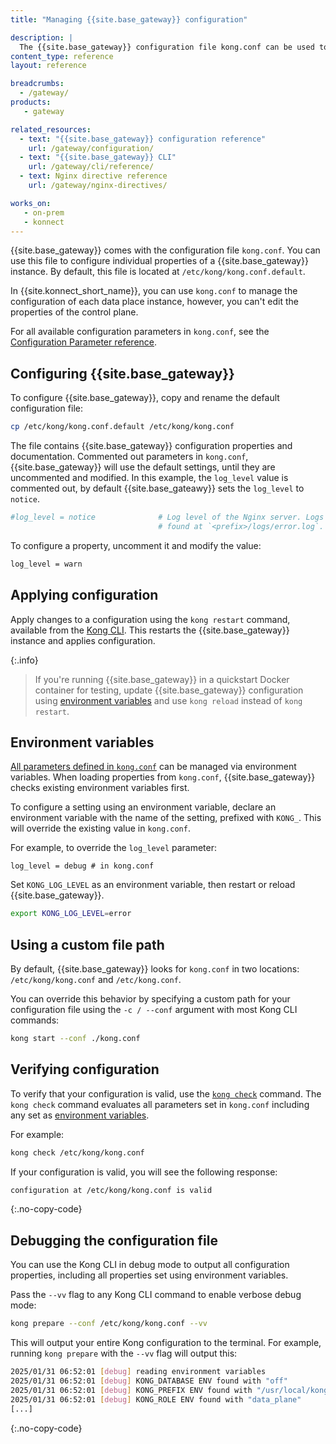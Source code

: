 ```yaml
---
title: "Managing {{site.base_gateway}} configuration"

description: |
  The {{site.base_gateway}} configuration file kong.conf can be used to configure individual properties of your {{site.base_gateway}} instance.
content_type: reference
layout: reference

breadcrumbs:
  - /gateway/
products:
   - gateway

related_resources:
  - text: "{{site.base_gateway}} configuration reference"
    url: /gateway/configuration/
  - text: "{{site.base_gateway}} CLI"
    url: /gateway/cli/reference/
  - text: Nginx directive reference
    url: /gateway/nginx-directives/

works_on:
   - on-prem
   - konnect
---
```


{{site.base_gateway}} comes with the configuration file `kong.conf`. 
You can use this file to configure individual properties of a {{site.base_gateway}} instance. 
By default, this file is located at `/etc/kong/kong.conf.default`.

In {{site.konnect_short_name}}, you can use `kong.conf` to manage the configuration of each data place instance, 
however, you can't edit the properties of the control plane.

For all available configuration parameters in `kong.conf`, see the [Configuration Parameter reference](/gateway/configuration/). 

## Configuring {{site.base_gateway}}

To configure {{site.base_gateway}}, copy and rename the default configuration file: 

```bash
cp /etc/kong/kong.conf.default /etc/kong/kong.conf
```

The file contains {{site.base_gateway}} configuration properties and documentation. 
Commented out parameters in `kong.conf`, {{site.base_gateway}} will use the default settings, until they are uncommented and modified. 
In this example, the `log_level` value is commented out, by default {{site.base_gateawy}} sets the `log_level` to `notice`.

```bash
#log_level = notice              # Log level of the Nginx server. Logs are
                                 # found at `<prefix>/logs/error.log`.
```

To configure a property, uncomment it and modify the value:

```bash
log_level = warn
```

## Applying configuration

Apply changes to a configuration using the `kong restart` command, available from the [Kong CLI](/gateway/cli/reference/).
This restarts the {{site.base_gateway}} instance and applies configuration.

{:.info}
> If you're running {{site.base_gateway}} in a quickstart Docker container for testing, update 
{{site.base_gateway}} configuration using [environment variables](#environment-variables)
and use `kong reload` instead of `kong restart`.

## Environment variables

[All parameters defined in `kong.conf`](/gateway/configuration/) can be managed via environment variables.
When loading properties from `kong.conf`, {{site.base_gateway}} checks existing environment variables first.

To configure a setting using an environment variable, declare an environment
variable with the name of the setting, prefixed with `KONG_`. This will override the existing value in `kong.conf`.

For example, to override the `log_level` parameter:

```
log_level = debug # in kong.conf
```

Set `KONG_LOG_LEVEL` as an environment variable, then restart or reload {{site.base_gateway}}.

```bash
export KONG_LOG_LEVEL=error
```

## Using a custom file path

By default, {{site.base_gateway}} looks for `kong.conf` in two
locations: `/etc/kong/kong.conf` and `/etc/kong.conf`.

You can override this behavior by specifying a custom path for your
configuration file using the `-c / --conf` argument with most Kong CLI commands:

```bash
kong start --conf ./kong.conf
```


## Verifying configuration

To verify that your configuration is valid, use the [`kong check`](/gateway/cli/reference/#kong-check) command. 
The `kong check` command evaluates all parameters set in `kong.conf`
including any set as [environment variables](#environment-variables).

For example:

```bash
kong check /etc/kong/kong.conf
```
If your configuration is valid, you will see the following response:

```bash
configuration at /etc/kong/kong.conf is valid
```
{:.no-copy-code}

## Debugging the configuration file

You can use the Kong CLI in debug mode to output all configuration properties, 
including all properties set using environment variables.

Pass the `--vv` flag to any Kong CLI command to enable verbose debug mode:

```bash
kong prepare --conf /etc/kong/kong.conf --vv
```

This will output your entire Kong configuration to the terminal. 
For example, running `kong prepare` with the `--vv` flag will output this:
```sh
2025/01/31 06:52:01 [debug] reading environment variables
2025/01/31 06:52:01 [debug] KONG_DATABASE ENV found with "off"
2025/01/31 06:52:01 [debug] KONG_PREFIX ENV found with "/usr/local/kong"
2025/01/31 06:52:01 [debug] KONG_ROLE ENV found with "data_plane"
[...]
```
{:.no-copy-code}


